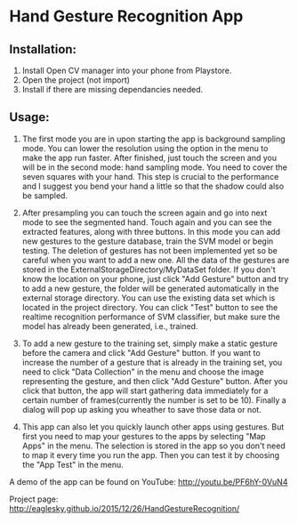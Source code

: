 # Hand Gesture Recognition App


## Installation:
1. Install Open CV manager into your phone from Playstore.
2. Open the project (not import)
3. Install if there are missing dependancies needed.

## Usage:

1. The first mode you are in upon starting the app is background sampling mode. You can lower the resolution using the option in the menu to make the app run faster. After finished, just touch the screen and you will be in the second mode: hand sampling mode. You need to cover the seven squares with your hand. This step is crucial to the performance and I suggest you bend your hand a little so that the shadow could also be sampled. 

2. After presampling you can touch the screen again and go into next mode to see the segmented hand. Touch again and you can see the extracted features, along with three buttons. In this mode you can add new gestures to the gesture database, train the SVM model or begin testing. The deletion of gestures has not been implemented yet so be careful when you want to add a new one. All the data of the gestures are stored in the ExternalStorageDirectory/MyDataSet folder. If you don't know the location on your phone, just click "Add Gesture" button and try to add a new gesture, the folder will be generated automatically in the external storage directory. You can use the existing data set which is located in the project directory. You can click "Test" button to see the realtime recognition performance of SVM classifier, but make sure the model has already been generated, i.e., trained. 

3. To add a new gesture to the training set, simply make a static gesture before the camera and click "Add Gesture" button. If you want to increase the number of a gesture that is already in the training set, you need to click "Data Collection" in the menu and choose the image representing the gesture, and then click "Add Gesture" button. After you click that button, the app will start gathering data immediately for a certain number of frames(currently the number is set to be 10). Finally a dialog will pop up asking you wheather to save those data or not.

4. This app can also let you quickly launch other apps using gestures. But first you need to map your gestures to the apps by selecting "Map Apps" in the menu. The selection is stored in the app so you don't need to map it every time you run the app. Then you can test it by choosing the "App Test" in the menu.

A demo of the app can be found on YouTube: http://youtu.be/PF6hY-0VuN4

Project page: http://eaglesky.github.io/2015/12/26/HandGestureRecognition/ 


